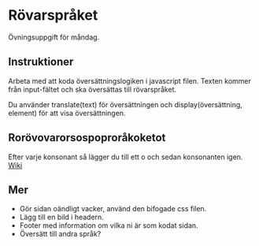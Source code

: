 # Rövarspråket

Övningsuppgift för måndag.

## Instruktioner

Arbeta med att koda översättningslogiken i javascript filen.
Texten kommer från input-fältet och ska översättas till rövarspråket.

Du använder translate(text) för översättningen och display(översättning, element) för att visa översättningen.

## Rorövovarorsospoproråkoketot

Efter varje konsonant så lägger du till ett o och sedan konsonanten igen.
[Wiki](https://sv.wikipedia.org/wiki/R%C3%B6varspr%C3%A5ket)

## Mer

- Gör sidan oändligt vacker, använd den bifogade css filen.
- Lägg till en bild i headern.
- Footer med information om vilka ni är som kodat sidan.
- Översätt till andra språk?
